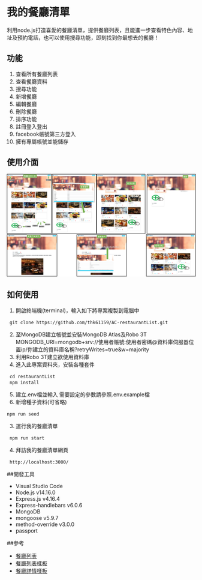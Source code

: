 # 我的餐廳清單
利用node.js打造喜愛的餐廳清單，提供餐廳列表，且能進一步查看特色內容、地址及預約電話，也可以使用搜尋功能，即刻找到你最想去的餐廳！

## 功能
1. 查看所有餐廳列表
2. 查看餐廳資料
3. 搜尋功能
4. 新增餐廳
5. 編輯餐廳
6. 刪除餐廳
7. 排序功能
8. 註冊登入登出
9. facebook帳號第三方登入
10. 擁有專屬帳號並能儲存

## 使用介面
![alt 使用介面圖示](https://raw.githubusercontent.com/thk61159/AC-restaurantList/master/%E9%A4%90%E5%BB%B3CRUD%20improved.png "我的餐廳清單使用介面")

## 如何使用
1. 開啟終端機(terminal)，輸入如下將專案複製到電腦中
```shell
 git clone https://github.com/thk61159/AC-restaurantList.git
```
2. 至MongoDB建立帳號並安裝MongoDB Atlas及Robo 3T
MONGODB_URI=mongodb+srv://使用者帳號:使用者密碼@資料庫伺服器位置ip/你建立的資料庫名稱?retryWrites=true&w=majority
3. 利用Robo 3T建立欲使用資料庫
4. 進入此專案資料夾，安裝各種套件
```shell
 cd restaurantList
 npm install
```
5. 建立.env檔並輸入
需要設定的參數請參照.env.example檔
6. 新增種子資料(可省略)
```shell
npm run seed
```
3. 運行我的餐廳清單
```shell
 npm run start
```
4. 拜訪我的餐廳清單網頁
```shell
 http://localhost:3000/
```

##開發工具
* Visual Studio Code 
* Node.js v14.16.0
* Express.js v4.16.4
* Express-handlebars v6.0.6
* MongoDB
* mongoose v5.9.7
* method-override v3.0.0
* passport

##參考
* [餐廳列表](https://drive.google.com/open?id=1W-BD9-c8zJRYCwAD8yhqQdLwcUdN8GZi)
* [餐廳列表樣板](https://codepen.io/alpha-camp/pen/yrLbrZ)
* [餐廳詳情樣板](https://codepen.io/alpha-camp/pen/JVjNgG)
